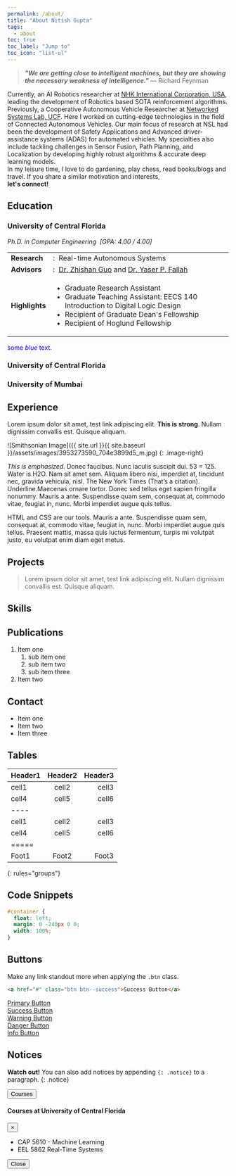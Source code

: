 ```yaml
---
permalink: /about/
title: "About Nitish Gupta"
tags:
  - about
toc: true
toc_label: "Jump to"
toc_icon: "list-ul"
---
```


<!-- About -->
> ***"We are getting close to intelligent machines, but they are showing the necessary weakness of intelligence."*** — Richard Feynman

Currently, an AI Robotics researcher at
<a href="http://www.nhkinternational.com/" target="_blank">NHK International Corporation, USA</a>,
leading the development of Robotics based SOTA reinforcement algorithms.
Previously, a Cooperative Autonomous Vehicle Researcher at
<a href="http://www.eecs.ucf.edu/NSL/" target="_blank">Networked Systems Lab, UCF</a>.
Here I worked on cutting-edge technologies in the field of Connected Autonomous Vehicles.
Our main focus of research at NSL had been the development of Safety Applications and
Advanced driver-assistance systems (ADAS) for automated vehicles. My specialties also
include tackling challenges in Sensor Fusion, Path Planning, and Localization by developing
highly robust algorithms & accurate deep learning models.
<br>In my leisure time, I love to do gardening, play chess, read books/blogs and travel. If you share a
similar
motivation and interests, <br><b>let's connect!</b>


## Education
### University of Central Florida  
*Ph.D. in Computer Engineering &nbsp;[GPA: 4.00 / 4.00]*

<!-- Research &nbsp;: Real-time Autonomous Systems
Advisor &nbsp;: Dr. Zhishan Guo
Co-advisor &nbsp;: Dr. Yaser P. Fallah
Roles & Achievements:
- Graduate Research Assistant
- Graduate Teaching Assistant: EECS 140 Introduction to Digital Logic Design
- Recipient of Graduate Dean's Fellowship
- Recipient of Hoglund Fellowship -->

<table>
    <tr>
        <td><b>Research</b></td>
        <td> :&nbsp; Real-time Autonomous Systems</td>
    </tr>
    <tr>
        <td><b>Advisors</b></td>
        <td>:&nbsp; <a href="https://www.ece.ucf.edu/~zsguo/index.html" target="_blank"> Dr. Zhishan Guo</a> and <a href="https://www.ece.ucf.edu/person/yaser-p-fallah/" target="_blank"> Dr. Yaser P.
            Fallah</a></td>
    </tr>
    <tr>
        <td><b>Highlights</b></td>
        <td>
            <ul>
                <li>
                Graduate Research Assistant
                </li>
                <li>
                Graduate Teaching Assistant: EECS 140 Introduction to Digital Logic Design
                </li>
                <li>
                Recipient of Graduate Dean's Fellowship
                </li>
                <li>
                Recipient of Hoglund Fellowship
                </li>
            </ul>
        </td>
    </tr>
    
</table>

            
<span style="color:blue">some *blue* text</span>.

### University of Central Florida

### University of Mumbai


## Experience

Lorem ipsum dolor sit amet, test link adipiscing elit. **This is strong**. Nullam dignissim convallis est. Quisque aliquam.

![Smithsonian Image]({{ site.url }}{{ site.baseurl }}/assets/images/3953273590_704e3899d5_m.jpg)
{: .image-right}

*This is emphasized*. Donec faucibus. Nunc iaculis suscipit dui. 53 = 125. Water is H2O. Nam sit amet sem. Aliquam libero nisi, imperdiet at, tincidunt nec, gravida vehicula, nisl. The New York Times (That’s a citation). Underline.Maecenas ornare tortor. Donec sed tellus eget sapien fringilla nonummy. Mauris a ante. Suspendisse quam sem, consequat at, commodo vitae, feugiat in, nunc. Morbi imperdiet augue quis tellus.

HTML and CSS are our tools. Mauris a ante. Suspendisse quam sem, consequat at, commodo vitae, feugiat in, nunc. Morbi imperdiet augue quis tellus. Praesent mattis, massa quis luctus fermentum, turpis mi volutpat justo, eu volutpat enim diam eget metus.

## Projects

> Lorem ipsum dolor sit amet, test link adipiscing elit. Nullam dignissim convallis est. Quisque aliquam.

## Skills

## Publications

1. Item one
   1. sub item one
   2. sub item two
   3. sub item three
2. Item two

## Contact

* Item one
* Item two
* Item three

## Tables

| Header1 | Header2 | Header3 |
|:--------|:-------:|--------:|
| cell1   | cell2   | cell3   |
| cell4   | cell5   | cell6   |
|----
| cell1   | cell2   | cell3   |
| cell4   | cell5   | cell6   |
|=====
| Foot1   | Foot2   | Foot3
{: rules="groups"}

## Code Snippets

```css
#container {
  float: left;
  margin: 0 -240px 0 0;
  width: 100%;
}
```

## Buttons

Make any link standout more when applying the `.btn` class.

```html
<a href="#" class="btn btn--success">Success Button</a>
```

<div markdown="0"><a href="#" class="btn">Primary Button</a></div>
<div markdown="0"><a href="#" class="btn btn--success">Success Button</a></div>
<div markdown="0"><a href="#" class="btn btn--warning">Warning Button</a></div>
<div markdown="0"><a href="#" class="btn btn--danger">Danger Button</a></div>
<div markdown="0"><a href="#" class="btn btn--info">Info Button</a></div>

## Notices

**Watch out!** You can also add notices by appending `{: .notice}` to a paragraph.
{: .notice}



<div class="mb-5">
    <button type="button" class="grey_button btn-primary btn-lg" data-toggle="modal"
    data-target="#ucf">Courses</button>
</div>

<!-- Modal -->
<div class="modal fade" id="ucf_phd" role="dialog">
    <div class="modal-dialog modal-lg">
    <!-- Modal content-->
    <div class="modal-content">
        <div class="modal-header">
        <div class="text-left">
            <h4 class="modal-title">Courses at University of Central Florida</h4>
        </div>
        <button type="button" class="close" data-dismiss="modal">&times;</button>
        </div>
        <div class="modal-body">
        <div align="justify">
            <ul class="fa-ul mb-0">
            <li><i class="fa-li fa fa-book"></i>CAP 5610 - Machine Learning</li>
            <li><i class="fa-li fa fa-book"></i>EEL 5862 Real-Time Systems</li>
            </ul>
        </div>
        </div>
        <div class="modal-footer">
        <button type="button" class="btn btn-default" data-dismiss="modal">Close</button>
        </div>
    </div>
    </div>
</div>